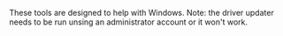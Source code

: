 These tools are designed to help with Windows. Note: the driver updater needs to be run unsing an administrator account or it won't work.
